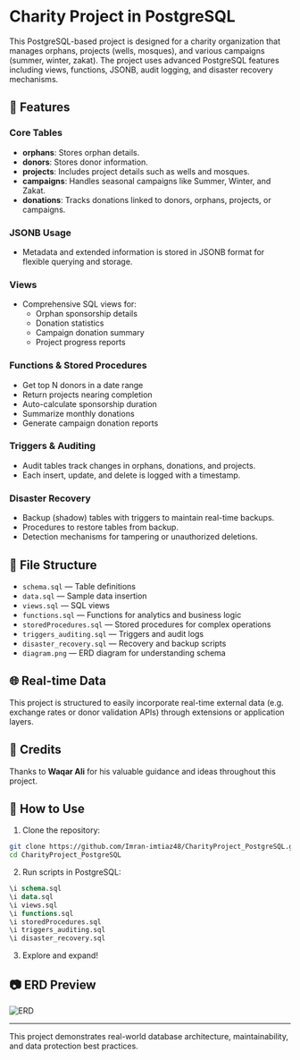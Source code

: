 # Charity Project in PostgreSQL

This PostgreSQL-based project is designed for a charity organization that manages orphans, projects (wells, mosques), and various campaigns (summer, winter, zakat). The project uses advanced PostgreSQL features including views, functions, JSONB, audit logging, and disaster recovery mechanisms.

## 🔧 Features

### Core Tables
- **orphans**: Stores orphan details.
- **donors**: Stores donor information.
- **projects**: Includes project details such as wells and mosques.
- **campaigns**: Handles seasonal campaigns like Summer, Winter, and Zakat.
- **donations**: Tracks donations linked to donors, orphans, projects, or campaigns.

### JSONB Usage
- Metadata and extended information is stored in JSONB format for flexible querying and storage.

### Views
- Comprehensive SQL views for:
  - Orphan sponsorship details
  - Donation statistics
  - Campaign donation summary
  - Project progress reports

### Functions & Stored Procedures
- Get top N donors in a date range
- Return projects nearing completion
- Auto-calculate sponsorship duration
- Summarize monthly donations
- Generate campaign donation reports

### Triggers & Auditing
- Audit tables track changes in orphans, donations, and projects.
- Each insert, update, and delete is logged with a timestamp.

### Disaster Recovery
- Backup (shadow) tables with triggers to maintain real-time backups.
- Procedures to restore tables from backup.
- Detection mechanisms for tampering or unauthorized deletions.

## 📁 File Structure

- `schema.sql` — Table definitions
- `data.sql` — Sample data insertion
- `views.sql` — SQL views
- `functions.sql` — Functions for analytics and business logic
- `storedProcedures.sql` — Stored procedures for complex operations
- `triggers_auditing.sql` — Triggers and audit logs
- `disaster_recovery.sql` — Recovery and backup scripts
- `diagram.png` — ERD diagram for understanding schema

## 🌐 Real-time Data
This project is structured to easily incorporate real-time external data (e.g. exchange rates or donor validation APIs) through extensions or application layers.

## 🧠 Credits
Thanks to **Waqar Ali** for his valuable guidance and ideas throughout this project.

## 🚀 How to Use

1. Clone the repository:
```bash
git clone https://github.com/Imran-imtiaz48/CharityProject_PostgreSQL.git
cd CharityProject_PostgreSQL
```

2. Run scripts in PostgreSQL:
```sql
\i schema.sql
\i data.sql
\i views.sql
\i functions.sql
\i storedProcedures.sql
\i triggers_auditing.sql
\i disaster_recovery.sql
```

3. Explore and expand!

## 📷 ERD Preview
![ERD](diagram.png)

---

This project demonstrates real-world database architecture, maintainability, and data protection best practices.